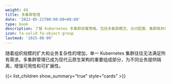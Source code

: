 ```yaml
---
weight: 68
title: 多集群管理
date: '2022-05-21T00:00:00+08:00'
type: book
description: 了解 Kubernetes 多集群部署策略，包括多集群概念、访问配置、集群联邦以及现代多集群管理解决方案，提高应用的可用性、隔离性和可扩展性。
icon: fa-solid fa-object-group
lastmod: '2025-08-09'
---
```


随着组织规模的扩大和业务复杂性的增加，单一 Kubernetes 集群往往无法满足所有需求。多集群管理已成为现代云原生架构的重要组成部分，为不同业务提供隔离，增强可用性和可扩展性。

{{< list_children show_summary="true" style="cards"  >}}
